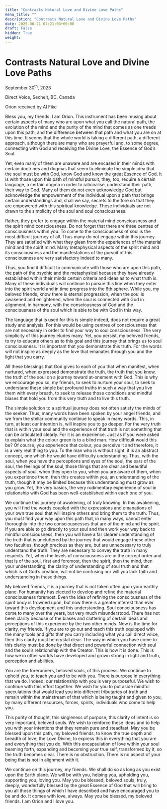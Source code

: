 ```yaml
---
title: "Contrasts Natural Love and Divine Love Paths"
menu_title: ""
description: "Contrasts Natural Love and Divine Love Paths"
date: 2025-06-21 07:21:03+00:00
draft: False
hidden: True
weight:
---
```

# Contrasts Natural Love and Divine Love Paths

September 30<sup>th</sup>, 2023

Direct Voice, Sechelt, BC, Canada

Orion received by Al Fike

Bless you, my friends. I am Orion. This instrument has been musing about certain aspects of many who are upon what you call the natural path, the evolution of the mind and the purity of the mind that comes as one treads upon this path, and the difference between that path and what you are on at this time. It seems that the whole world is taking a different path, a different approach, although there are many who are prayerful and, to some degree, connecting with God and receiving the Divine Love, the Essence of God’s Soul.

Yet, even many of them are unaware and are encased in their minds with certain doctrines and dogmas that seem to eliminate the simple idea that the soul must be with God, know God and know the great Essence of God. It is with those upon this path of mindful pursuit, they, too, require a certain language, a certain dogma in order to rationalise, understand their path, their way to God. Many of them do not even acknowledge God but acknowledge the empowerment of the individual upon a path that brings certain understandings and, shall we say, secrets to the fore so that they are empowered with this spiritual knowledge. These individuals are not drawn to the simplicity of the soul and soul consciousness.

Rather, they prefer to engage within the material mind consciousness and the spirit mind consciousness. Do not forget that there are three centres of consciousness within you. To come to the consciousness of soul is the most difficult journey of all. Thus many do not engage within this journey. They are satisfied with what they glean from the experiences of the material mind and the spirit mind. Many metaphysical aspects of the spirit mind and its consciousness and the manifestations of the pursuit of this consciousness are very satisfactory indeed to many.

Thus, you find it difficult to communicate with those who are upon this path, the path of the psychic and the metaphysical because they have already established within their minds certain criteria and ideas as to what truth is. Many of these individuals will continue to pursue this line when they enter into the spirit world and in time progress into the 6th sphere. While you, my beloved friends, know there is eternal progression, when the soul is awakened and enlightened, when the soul is connected with God in alignment, in harmony, with the consciousness of God and the consciousness of the soul which is able to be with God in this way.

The language that is used for this is simple indeed, does not require a great study and analysis. For this would be using centres of consciousness that are not necessary in order to find your way to soul consciousness. The very simplicity of this journey eludes many. Yet, you persist, my beloved friends, to try to educate others as to this goal and this journey that brings us to soul consciousness. It is important that you demonstrate this truth. For the words will not inspire as deeply as the love that emanates through you and the light that you carry.

All these blessings that God gives to each of you that when manifest, when nurtured, when expressed demonstrate the truth, the truth that you know, the truth of the soul on a journey toward at-onement with God. This is why we encourage you so, my friends, to seek to nurture your soul,  to seek to understand these simple but profound truths in such a way that you live them with every breath, to seek to release those conditions and mindful biases that hold you from this very truth and to live this truth.

The simple solution to a spiritual journey does not often satisfy the minds of the seeker. Thus, many words have been spoken by your angel friends, and we from the stellar community continue to speak in many words. This, in turn, at least our intention is, will inspire you to go deeper. For the very truth that is within your soul and the experience of that truth is not something that can be articulated clearly. For it is an experience. Just as if you were asked to explain what the colour green is to a blind man. How difficult would this be? Of course, you experience that colour, you perceive it and therefore, it is a very real thing to you. To the man who is without sight, it is an abstract concept, one which he would have difficulty understanding. Thus, with the soul, when you have the perceptions and eyes of the soul, the ears of the soul, the feelings of the soul, those things that are clear and beautiful aspects of soul, when they open to you, when you are aware of them, when you experience them, then this creates within you, an understanding of the truth, though it may be limited because this understanding must grow as you grow. Yet, the very basics, the very rudimentary experience of soul in relationship with God has been well-established within each one of you.

We continue this journey of awakening, of truly knowing. In this awakening, you will find the words coupled with the expressions and emanations of your own true soul that will inspire others and bring them to the truth. Thus, you must find your way upon this path that, in many ways, cannot enter thoroughly into the two consciousnesses that are of the mind and the spirit. If you are able to go directly to your soul and then work your way back to mindful consciousness, then you will have a far clearer understanding of the truth that is uncluttered by the journey that would engage these other two faculties, though precious as they are, but are unnecessary to truly understand the truth. They are necessary to convey the truth in many respects. Yet, when the levels of consciousness are in the correct order and that is of the soul, first and foremost, then the spirit, then the mind, then your understanding, the clarity of understanding of soul truth and that which is of God’s creation, will not be confusing nor will you lack faith and understanding in these things.

My beloved friends, it is a journey that is not taken often upon your earthly plane. For humanity has elected to develop and refine the material consciousness foremost. Even the idea of refining the consciousness of the spirit body is frowned upon, but now there is a greater interest than ever toward this development and this understanding. Soul consciousness has come to many over the years, but very much misunderstood. There has not been clarity because of the biases and cluttering of certain ideas and perceptions of this experience by the two other minds. Now is the time for clarity, my friends. If you are to go out and teach this truth equipped with the many tools and gifts that you carry including what you call direct voice, then this clarity must be crystal clear. The way in which you have come to this clarity must be done by that direct and powerful connection with soul and the soul’s relationship with the Creator. This is how it is done. This is how we in other worlds have developed and grown strong in light and truth, perception and abilities.

You are the forerunners, beloved souls, of this process. We continue to uphold you, to teach you and to be with you. There is purpose in everything that we do. Indeed, our relationship with you is very purposeful. We wish to continue with this effort together. We wish for you to put aside mindful speculations that would lead you into different tributaries of truth and remain within the mainstream of that which is being taught and given to you, by many different resources, forces, spirits, individuals who come to help you.

This purity of thought, this singleness of purpose, this clarity of intent is so very important, beloved souls. We wish to reinforce these ideas and to help you with your intentions that they remain pure and steadfast. May you be blessed upon this path, my beloved friends, to know the true depth and breadth of love, the Love Divine, to express this in everything that you are and everything that you do. With this encapsulation of love within your soul beaming forth, expanding and becoming your true self, transformed by it, so the truth becomes clear. There is no obstruction. There is no aspect of your being that is not in alignment with it.

We continue on this journey, my friends. We shall do so as long as you exist upon the Earth plane. We will be with you, helping you, upholding you, supporting you, loving you. May you be blessed, beloved souls, truly, deeply, wonderfully blessed by the great Essence of God that will bring to you all those things of which I have described and have encouraged you to be and do. It comes with love, always. May you be blessed, my beloved friends. I am Orion and I love you.
